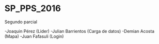 # SP_PPS_2016
Segundo parcial

-Joaquin Pérez (Lider)
-Julian Barrientos (Carga de datos)
-Demian Acosta (Mapa)
-Juan Fafasuli (Login)
